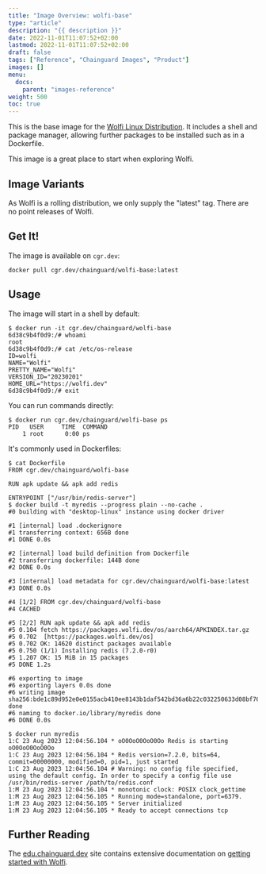 ```yaml
---
title: "Image Overview: wolfi-base"
type: "article"
description: "{{ description }}"
date: 2022-11-01T11:07:52+02:00
lastmod: 2022-11-01T11:07:52+02:00
draft: false
tags: ["Reference", "Chainguard Images", "Product"]
images: []
menu:
  docs:
    parent: "images-reference"
weight: 500
toc: true
---
```




This is the base image for the [Wolfi Linux Distribution](wolfi.dev). It includes a shell and package manager,
allowing further packages to be installed such as in a Dockerfile. 

This image is a great place to start when exploring Wolfi.

## Image Variants

As Wolfi is a rolling distribution, we only supply the "latest" tag. There are no point releases of
Wolfi.

## Get It!

The image is available on `cgr.dev`:

```
docker pull cgr.dev/chainguard/wolfi-base:latest
```

## Usage

The image will start in a shell by default:

```
$ docker run -it cgr.dev/chainguard/wolfi-base
6d38c9b4f0d9:/# whoami
root
6d38c9b4f0d9:/# cat /etc/os-release
ID=wolfi
NAME="Wolfi"
PRETTY_NAME="Wolfi"
VERSION_ID="20230201"
HOME_URL="https://wolfi.dev"
6d38c9b4f0d9:/# exit
```

You can run commands directly:

```
$ docker run cgr.dev/chainguard/wolfi-base ps
PID   USER     TIME  COMMAND
    1 root      0:00 ps
```

It's commonly used in Dockerfiles:

```
$ cat Dockerfile
FROM cgr.dev/chainguard/wolfi-base

RUN apk update && apk add redis

ENTRYPOINT ["/usr/bin/redis-server"]
$ docker build -t myredis --progress plain --no-cache .
#0 building with "desktop-linux" instance using docker driver

#1 [internal] load .dockerignore
#1 transferring context: 656B done
#1 DONE 0.0s

#2 [internal] load build definition from Dockerfile
#2 transferring dockerfile: 144B done
#2 DONE 0.0s

#3 [internal] load metadata for cgr.dev/chainguard/wolfi-base:latest
#3 DONE 0.0s

#4 [1/2] FROM cgr.dev/chainguard/wolfi-base
#4 CACHED

#5 [2/2] RUN apk update && apk add redis
#5 0.104 fetch https://packages.wolfi.dev/os/aarch64/APKINDEX.tar.gz
#5 0.702  [https://packages.wolfi.dev/os]
#5 0.702 OK: 14620 distinct packages available
#5 0.750 (1/1) Installing redis (7.2.0-r0)
#5 1.207 OK: 15 MiB in 15 packages
#5 DONE 1.2s

#6 exporting to image
#6 exporting layers 0.0s done
#6 writing image sha256:bde1c89d952e0e0155acb410ee8143b1daf542bd36a6b22c032250633d08bf76 done
#6 naming to docker.io/library/myredis done
#6 DONE 0.0s

$ docker run myredis
1:C 23 Aug 2023 12:04:56.104 * oO0OoO0OoO0Oo Redis is starting oO0OoO0OoO0Oo
1:C 23 Aug 2023 12:04:56.104 * Redis version=7.2.0, bits=64, commit=00000000, modified=0, pid=1, just started
1:C 23 Aug 2023 12:04:56.104 # Warning: no config file specified, using the default config. In order to specify a config file use /usr/bin/redis-server /path/to/redis.conf
1:M 23 Aug 2023 12:04:56.104 * monotonic clock: POSIX clock_gettime
1:M 23 Aug 2023 12:04:56.105 * Running mode=standalone, port=6379.
1:M 23 Aug 2023 12:04:56.105 * Server initialized
1:M 23 Aug 2023 12:04:56.105 * Ready to accept connections tcp
```

## Further Reading

The [edu.chainguard.dev](https://edu.chainguard.dev) site contains extensive documentation on [getting started with Wolfi](https://edu.chainguard.dev/open-source/wolfi/overview/).

